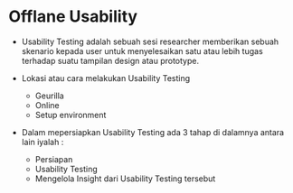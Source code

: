 # Offlane Usability

- Usability Testing adalah sebuah sesi researcher memberikan sebuah skenario kepada user untuk menyelesaikan satu atau lebih tugas terhadap suatu tampilan design atau prototype.

- Lokasi atau cara melakukan Usability Testing

  - Geurilla
  - Online
  - Setup environment

- Dalam mepersiapkan Usability Testing ada 3 tahap di dalamnya antara lain iyalah :
  - Persiapan
  - Usability Testing
  - Mengelola Insight dari Usability Testing tersebut
